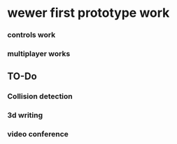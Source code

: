 # wewer first prototype work

### controls work
### multiplayer works

## TO-Do

### Collision detection

### 3d writing
### video conference 
